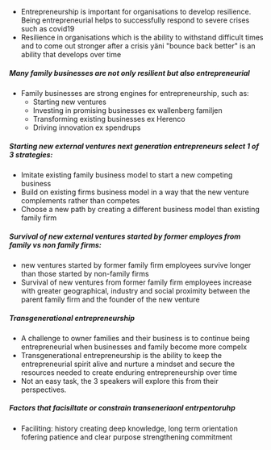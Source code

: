 - Entrepreneurship is important for organisations to develop resilience. Being entrepreneurial helps to successfully respond to severe crises such as covid19
- Resilience in organisations which is the ability to withstand difficult times and to come out stronger after a crisis yäni "bounce back better" is an ability that develops over time


##### Many family businesses are not only resilient but also entrepreneurial

- Family businesses are strong engines for entrepreneurship, such as:
	- Starting new ventures
	- Investing in promising businesses ex wallenberg familjen
	- Transforming existing businesses ex Herenco
	- Driving innovation ex spendrups

##### Starting new external ventures next generation entrepreneurs select 1 of 3 strategies:
- Imitate existing family business model to start a new competing business
- Build on existing firms business model in a way that the new venture complements rather than competes
- Choose a new path by creating a different business model than existing family firm
##### Survival of new external ventures started by former employes from family vs non family firms:
- new ventures started by former family firm employees survive longer than those started by non-family firms
- Survival of new ventures from former family firm employees increase with greater geographical, industry and social proximity between the parent family firm and the founder of the new venture


##### Transgenerational entrepreneurship
- A challenge to owner families and their business is to continue being entrepreneurial when businesses and family become more compelx
- Transgenerational entrepreneurship is the ability to keep the entrepreneurial spirit alive and nurture a mindset and secure the resources needed to create enduring entrepreneurship over time
- Not an easy task, the 3 speakers will explore this from their perspectives.

##### Factors that facisiltate or constrain transeneriaonl entrpentoruhp

- Faciliting: history creating deep knowledge, long term orientation fofering patience and clear purpose strengthening commitment
